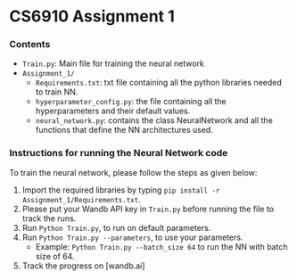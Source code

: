 # CS6910 Assignment 1

### Contents
- `Train.py`: Main file for training the neural network
- `Assignment_1/`
  - `Requirements.txt`: txt file containing all the python libraries needed to train NN.
  - `hyperparameter_config.py`: the file containing all the hyperparameters and their default values.
  - `neural_network.py`: contains the class NeuralNetwork and all the functions that define the NN architectures used.

### Instructions for running the Neural Network code
To train the neural network, please follow the steps as given below:
1. Import the required libraries by typing `pip install -r Assignment_1/Requirements.txt`.
2. Please put your Wandb API key in `Train.py` before running the file to track the runs.
3. Run `Python Train.py`, to run on default parameters.
4. Run `Python Train.py --parameters`, to use your parameters.
   - Example: `Python Train.py --batch_size 64` to run the NN with batch size of 64.
5. Track the progress on [wandb.ai]
